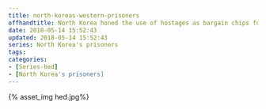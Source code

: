 ```yaml
---
title: north-koreas-western-prisoners
offhandtitle: North Korea honed the use of hostages as bargain chips for decades
date: 2018-05-14 15:52:43
updated: 2018-05-14 15:52:43
series: North Korea's prisoners
tags:
categories:
- [Series-hed]
- [North Korea's prisoners]
---
```


{% asset_img hed.jpg%}
